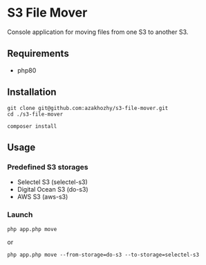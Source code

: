 # S3 File Mover

Console application for moving files from one S3 to another S3.

## Requirements

- php80

## Installation
```
git clone git@github.com:azakhozhy/s3-file-mover.git
cd ./s3-file-mover
```

```
composer install
```

## Usage

### Predefined S3 storages

- Selectel S3 (selectel-s3)
- Digital Ocean S3 (do-s3)
- AWS S3 (aws-s3)

### Launch
```
php app.php move
```

or 

```
php app.php move --from-storage=do-s3 --to-storage=selectel-s3
```
